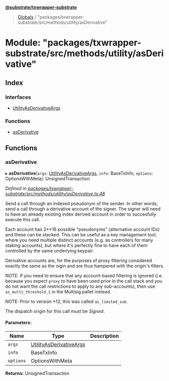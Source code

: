 **[@substrate/txwrapper-substrate](../README.md)**

> [Globals](../globals.md) / "packages/txwrapper-substrate/src/methods/utility/asDerivative"

# Module: "packages/txwrapper-substrate/src/methods/utility/asDerivative"

## Index

### Interfaces

* [UtilityAsDerivativeArgs](../interfaces/_packages_txwrapper_substrate_src_methods_utility_asderivative_.utilityasderivativeargs.md)

### Functions

* [asDerivative](_packages_txwrapper_substrate_src_methods_utility_asderivative_.md#asderivative)

## Functions

### asDerivative

▸ **asDerivative**(`args`: [UtilityAsDerivativeArgs](../interfaces/_packages_txwrapper_substrate_src_methods_utility_asderivative_.utilityasderivativeargs.md), `info`: BaseTxInfo, `options`: OptionsWithMeta): UnsignedTransaction

*Defined in [packages/txwrapper-substrate/src/methods/utility/asDerivative.ts:48](https://github.com/paritytech/txwrapper-core/blob/1c09a0e/packages/txwrapper-substrate/src/methods/utility/asDerivative.ts#L48)*

Send a call through an indexed pseudonym of the sender. In other words, send a call through a
derivative account of the signer. The signer will need to have an already existing index derived
account in order to succesfully execute this call.

Each account has 2**16 possible "pseudonyms" (alternative account IDs) and these can be
stacked. This can be useful as a key management tool, where you need multiple distinct accounts
(e.g. as controllers for many staking accounts), but where it's perfectly fine to have each of
them controlled by the same underlying keypair.

Derivative accounts are, for the purposes of proxy filtering considered exactly
the same as the oigin and are thus hampered with the origin's filters.

NOTE: If you need to ensure that any account-based filtering is ignored (i.e.
because you expect `proxy` to have been used prior in the call stack and you do not want
the call restrictions to apply to any sub-accounts), then use `as_multi_threshold_1`
in the Multisig pallet instead.

NOTE: Prior to version *12, this was called `as_limited_sub`.

The dispatch origin for this call must be _Signed_.

#### Parameters:

Name | Type | Description |
------ | ------ | ------ |
`args` | [UtilityAsDerivativeArgs](../interfaces/_packages_txwrapper_substrate_src_methods_utility_asderivative_.utilityasderivativeargs.md) |  |
`info` | BaseTxInfo |  |
`options` | OptionsWithMeta |   |

**Returns:** UnsignedTransaction
